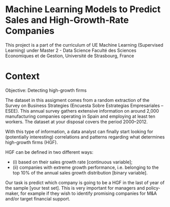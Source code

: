 # Machine Learning Models to Predict Sales and High-Growth-Rate Companies
This project is a part of the curriculum of UE Machine Learning (Supervised Learning) under Master 2 - Data Science
Faculté des Sciences Economiques et de Gestion, Université de Strasbourg, France

# Context 

Objective: Detecting high-growth firms

The dataset in this assigment comes from a random extraction of the Survey on Business Strategies (Encuesta Sobre Estrategias Empresariales – ESEE). This annual survey gathers extensive information on around 2,000 manufacturing companies operating in Spain and employing at least ten workers. The dataset at your disposal covers the period 2000–2012.

With this type of information, a data analyst can finally start looking for (potentially interesting) correlations and patterns regarding what determines high-growth firms (HGF). 

HGF can be defined in two different ways: 
- (i) based on their sales growth rate [continuous variable];
- (ii) companies with extreme growth performance, i.e. belonging to the top 10% of the annual sales growth distribution [binary variable].

Our task is predict which company is going to be a HGF in the last of year of the sample [your test set]. This is very important for managers and policy-maker, for example if they wish to identify promising companies for M&A and/or target financial support.
